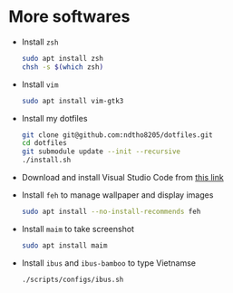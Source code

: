 # More softwares

- Install `zsh`

  ```sh
  sudo apt install zsh
  chsh -s $(which zsh)
  ```

- Install `vim`

  ```sh
  sudo apt install vim-gtk3
  ```

- Install my dotfiles

  ```sh
  git clone git@github.com:ndtho8205/dotfiles.git
  cd dotfiles
  git submodule update --init --recursive
  ./install.sh
  ```

- Download and install Visual Studio Code from
  [this link](https://code.visualstudio.com/docs/?dv=linux64_deb)

- Install `feh` to manage wallpaper and display images

  ```sh
  sudo apt install --no-install-recommends feh
  ```

- Install `maim` to take screenshot

  ```sh
  sudo apt install maim
  ```

- Install `ibus` and `ibus-bamboo` to type Vietnamse

  ```sh
  ./scripts/configs/ibus.sh
  ```
